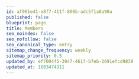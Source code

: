 ```yaml
---
id: af901e41-e8f7-411f-800b-adc5f1a8a90a
published: false
blueprint: page
title: Members
seo_noindex: false
seo_nofollow: false
seo_canonical_type: entry
sitemap_change_frequency: weekly
sitemap_priority: 0.5
updated_by: ef7004f5-3047-461f-b7eb-2691efcd9830
updated_at: 1683474311
---
```

